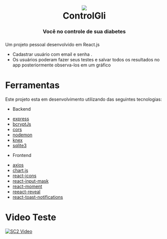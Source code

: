 <h1 align="center">
    <img src="https://img.icons8.com/ios/100/000000/diabetes.png" backgroud="red"/>
    <br>ControlGli<br>
   
</h1>

<h3 align="center">
 Você no controle de sua diabetes
</h3>

<h3 align="center">
  
</h3>

 <!-- links -->
Um projeto pessoal desenvolvido em React.js

 <!-- UL -->
* Cadastrar usuário com email e senha .
* Os usuários poderam fazer seus testes e salvar todos os resultados no app posteriormente observa-los em um gráfico
  

# Ferramentas

<p>Este projeto esta em desenvolvimento utilizando das seguintes tecnologias:</p>

<!-- UL --->
* Backend
- [express](https://expressjs.com/)
- [bcryptJs](https://www.npmjs.com/package/bcryptjs)
- [cors](https://developer.mozilla.org/pt-BR/docs/Web/HTTP/Controle_Acesso_CORS)
- [nodemon](https://www.npmjs.com/package/nodemon)
- [knex](http://knexjs.org/)
- [sqlite3](https://www.sqlite.org/index.html)
  
* Frontend
- [axios](https://www.npmjs.com/package/axios)
- [chart.js](https://www.chartjs.org/)
- [react-icons](https://react-icons.github.io/react-icons)
- [react-input-mask](https://github.com/sanniassin/react-input-mask)
- [react-moment](https://www.npmjs.com/package/react-moment)
- [reeact-reveal](https://www.react-reveal.com/)
- [react-toast-notifications](https://github.com/jossmac/react-toast-notifications)

# Video Teste

[![SC2 Video](https://i9.ytimg.com/vi/zGfsD5WVFw0/mq2.jpg?sqp=CKa7lvYF&rs=AOn4CLBwejb9hYgYgawFpeKtbhTY7Tqhpw)](https://www.youtube.com/watch?v=zGfsD5WVFw0&feature=youtu.be)